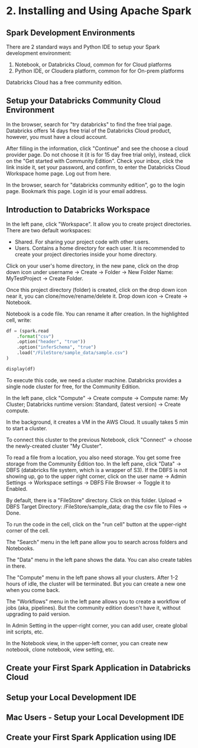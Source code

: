 # 2. Installing and Using Apache Spark
## Spark Development Environments
There are 2 standard ways and Python IDE to setup your Spark development environment:
1. Notebook, or Databricks Cloud, common for for Cloud platforms
2. Python IDE, or Cloudera platform, common for for On-prem platforms

Databricks Cloud has a free community edition. 

## Setup your Databricks Community Cloud Environment
In the browser, search for "try databricks" to find the free trial page. Databricks offers 14 days free trial of the Databricks Cloud product, however, you must have a cloud account. 

After filling in the information, click "Continue" and see the choose a cloud provider page. Do not choose it (it is for 15 day free trial only), instead, click on the "Get started with Community Edition". Check your inbox, click the link inside it, set your password, and confirm, to enter the Databricks Cloud Workspace home page. Log out from here.

In the browser, search for "databricks community edition", go to the login page. Bookmark this page. Login id is your email address. 

## Introduction to Databricks Workspace
In the left pane, click "Workspace". It allow you to create project directories. There are two default workspaces:
- Shared. For sharing your project code with other users. 
- Users. Contains a home directory for each user. It is recommended to create your project directories inside your home directory. 

Click on your user's home directory, in the new pane, click on the drop down icon under username -> Create -> Folder -> New Folder Name: MyTestProject -> Create Folder. 

Once this project directory (folder) is created, click on the drop down icon near it, you can clone/move/rename/delete it. Drop down icon -> Create -> Notebook.

Notebook is a code file. You can rename it after creation. In the highlighted cell, write:
```py
df = (spark.read
    .format("csv")
    .option("header", "true"))
    .option("inferSchema", "true")
    .load("/FileStore/sample_data/sample.csv")
)

display(df)
```

To execute this code, we need a cluster machine. Databricks provides a single node cluster for free, for the Community Edition. 

In the left pane, click "Compute" -> Create compute -> Compute name: My Cluster; Databricks runtime version: Standard, (latest version) -> Create compute. 

In the background, it creates a VM in the AWS Cloud. It usually takes 5 min to start a cluster. 

To connect this cluster to the previous Notebook, click "Connect" -> choose the newly-created cluster "My Cluster". 

To read a file from a location, you also need storage. You get some free storage from the Community Edition too. In the left pane, click "Data" -> DBFS (databricks file system, which is a wrapper of S3). If the DBFS is not showing up, go to the upper right corner, click on the user name -> Admin Settings -> Workspace settings -> DBFS File Browser -> Toggle it to Enabled. 

By default, there is a "FileStore" directory. Click on this folder. Upload -> DBFS Target Directory: /FileStore/sample_data; drag the csv file to Files -> Done. 

To run the code in the cell, click on the "run cell" button at the upper-right corner of the cell. 

The "Search" menu in the left pane allow you to search across folders and Notebooks. 

The "Data" menu in the left pane shows the data. You can also create tables in there. 

The "Compute" menu in the left pane shows all your clusters. After 1-2 hours of idle, the cluster will be terminated. But you can create a new one when you come back. 

The "Workflows" menu in the left pane allows you to create a workflow of jobs (aka, pipelines). But the community edition doesn't have it, without upgrading to paid version. 

In Admin Setting in the upper-right corner, you can add user, create global init scripts, etc.

In the Notebook view, in the upper-left corner, you can create new notebook, clone notebook, view setting, etc. 

## Create your First Spark Application in Databricks Cloud



## Setup your Local Development IDE



## Mac Users - Setup your Local Development IDE



## Create your First Spark Application using IDE






















